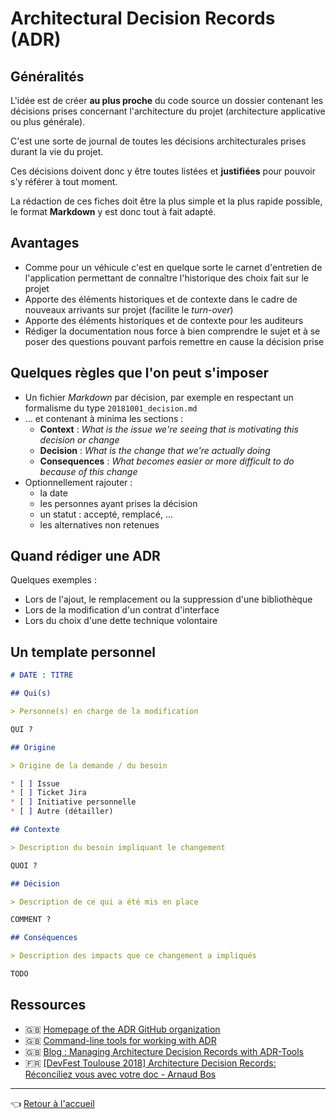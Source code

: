# Architectural Decision Records (ADR)

## Généralités

L'idée est de créer **au plus proche** du code source un dossier contenant les décisions prises concernant l'architecture du projet (architecture applicative ou plus générale).

C'est une sorte de journal de toutes les décisions architecturales prises durant la vie du projet.

Ces décisions doivent donc y être toutes listées et **justifiées** pour pouvoir s'y référer à tout moment.

La rédaction de ces fiches doit être la plus simple et la plus rapide possible, le format **Markdown** y est donc tout à fait adapté.

## Avantages

* Comme pour un véhicule c'est en quelque sorte le carnet d'entretien de l'application permettant de connaître l'historique des choix fait sur le projet
* Apporte des éléments historiques et de contexte dans le cadre de nouveaux arrivants sur projet (facilite le _turn-over_)
* Apporte des éléments historiques et de contexte pour les auditeurs
* Rédiger la documentation nous force à bien comprendre le sujet et à se poser des questions pouvant parfois remettre en cause la décision prise

## Quelques règles que l'on peut s'imposer

* Un fichier _Markdown_ par décision, par exemple en respectant un formalisme du type `20181001_decision.md`
* ... et contenant à minima les sections :
  * **Context** : _What is the issue we're seeing that is motivating this decision or change_
  * **Decision** : _What is the change that we're actually doing_
  * **Consequences** : _What becomes easier or more difficult to do because of this change_
* Optionnellement rajouter :
  * la date
  * les personnes ayant prises la décision
  * un statut : accepté, remplacé, ...
  * les alternatives non retenues

## Quand rédiger une ADR

Quelques exemples :

* Lors de l'ajout, le remplacement ou la suppression d'une bibliothèque
* Lors de la modification d'un contrat d'interface
* Lors du choix d'une dette technique volontaire

## Un template personnel

```markdown
# DATE : TITRE

## Qui(s)

> Personne(s) en charge de la modification

QUI ?

## Origine

> Origine de la demande / du besoin

* [ ] Issue
* [ ] Ticket Jira
* [ ] Initiative personnelle
* [ ] Autre (détailler)

## Contexte

> Description du besoin impliquant le changement

QUOI ?

## Décision

> Description de ce qui a été mis en place

COMMENT ?

## Conséquences

> Description des impacts que ce changement a impliqués

TODO
```

## Ressources

* :uk: [Homepage of the ADR GitHub organization](https://adr.github.io/)
* :uk: [Command-line tools for working with ADR](https://github.com/npryce/adr-tools)
* :uk: [Blog : Managing Architecture Decision Records with ADR-Tools](https://www.hascode.com/2018/05/managing-architecture-decision-records-with-adr-tools/)
* :fr: [[DevFest Toulouse 2018] Architecture Decision Records: Réconciliez vous avec votre doc - Arnaud Bos](https://www.youtube.com/watch?v=EDYplU1PB5s)

---
:point_left: [Retour à l'accueil](README.md)
